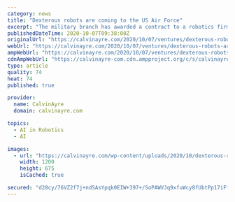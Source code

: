 ```yaml
---
category: news
title: "Dexterous robots are coming to the US Air Force"
excerpt: "The military branch has awarded a contract to a robotics firm to develop artificial intelligence-based dexterous robots."
publishedDateTime: 2020-10-07T09:38:00Z
originalUrl: "https://calvinayre.com/2020/10/07/ventures/dexterous-robots-are-coming-to-the-us-air-force/"
webUrl: "https://calvinayre.com/2020/10/07/ventures/dexterous-robots-are-coming-to-the-us-air-force/"
ampWebUrl: "https://calvinayre.com/2020/10/07/ventures/dexterous-robots-are-coming-to-the-us-air-force/amp/"
cdnAmpWebUrl: "https://calvinayre-com.cdn.ampproject.org/c/s/calvinayre.com/2020/10/07/ventures/dexterous-robots-are-coming-to-the-us-air-force/amp/"
type: article
quality: 74
heat: 74
published: true

provider:
  name: CalvinAyre
  domain: calvinayre.com

topics:
  - AI in Robotics
  - AI

images:
  - url: "https://calvinayre.com/wp-content/uploads/2020/10/dexterous-robots-are-coming-to-the-us-air-force.jpg"
    width: 1200
    height: 675
    isCached: true

secured: "d28cy/76VZ2f7j+ndSAsYpqk0EIW+397+/SoPAWVJq9xfuWcy8fUbtPp17iFfNrsx7Urwa/HCv5sbJkkhVXX9UwPr4binT+QkqQlNXWjV2ujATQPisAJrhiKSy5GlrnPg64Do6skEzEl6mYw50PuTCiQ0mqVNASlZPjXFi2lYTHe4DakRQzvDmKdiR8m3IkYBJZyKyEbHhbamST6qp6fAJ9xEt4k3FWy2xuNG7X5LS+8aS9JW1861ZQ3bFNL6twSKNqI6JLURx9SIp+EivEYguBChhm+cng/aayd4bcLKcwfHh/zw/yiJBM7Y+2A+LG5GsF3KmdTjT81jtuKUwdFWHtRKFo2XJRrg15H6GIhREw=;f0yDsPZNleiM156poJ4qew=="
---
```


